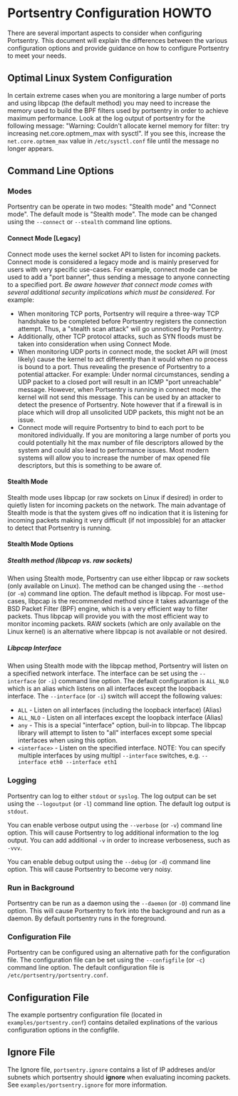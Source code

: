 # Portsentry Configuration HOWTO
There are several important aspects to consider when configuring Portsentry. This document will explain the differences between the various configuration options and provide guidance on how to configure Portsentry to meet your needs.

## Optimal Linux System Configuration
In certain extreme cases when you are monitoring a large number of ports and using libpcap (the default method) you may need to increase the memory used to build the BPF filters used by portsentry in order to achieve maximum performance. Look at the log output of portsentry for the following message: "Warning: Couldn't allocate kernel memory for filter: try increasing net.core.optmem_max with sysctl". If you see this, increase the `net.core.optmem_max` value in `/etc/sysctl.conf` file until the message no longer appears.

## Command Line Options

### Modes
Portsentry can be operate in two modes: "Stealth mode" and "Connect mode". The default mode is "Stealth mode". The mode can be changed using the `--connect` or `--stealth` command line options.

#### Connect Mode [Legacy]

Connect mode uses the kernel socket API to listen for incoming packets. Connect mode is considered a legacy mode and is mainly preserved for users with very specific use-cases. For example, connect mode can be used to add a "port banner", thus sending a message to anyone connecting to a specified port. *Be aware however that connect mode comes with several additional security implications which must be considered*. For example:
* When monitoring TCP ports, Portsentry will require a three-way TCP handshake to be completed before Portsentry registers the connection attempt. Thus, a "stealth scan attack" will go unnoticed by Portsentry.
* Additionally, other TCP protocol attacks, such as SYN floods must be taken into consideration when using Connect Mode.
* When monitoring UDP ports in connect mode, the socket API will (most likely) cause the kernel to act differently than it would when no process is bound to a port. Thus revealing the presence of Portsentry to a potential attacker. For example: Under normal circumstances, sending a UDP packet to a closed port will result in an ICMP "port unreachable" message. However, when Portsentry is running in connect mode, the kernel will not send this message. This can be used by an attacker to detect the presence of Portsentry. Note however that if a firewall is in place which will drop all unsolicited UDP packets, this might not be an issue.
* Connect mode will require Portsentry to bind to each port to be monitored individually. If you are monitoring a large number of ports you could potentially hit the max number of file descriptors allowed by the system and could also lead to performance issues. Most modern systems will allow you to increase the number of max opened file descriptors, but this is something to be aware of.

#### Stealth Mode
Stealth mode uses libpcap (or raw sockets on Linux if desired) in order to quietly listen for incoming packets on the network. The main advantage of Stealth mode is that the system gives off no indication that it is listening for incoming packets making it very difficult (if not impossible) for an attacker to detect that Portsentry is running.

#### Stealth Mode Options

##### Stealth method (libpcap vs. raw sockets)
When using Stealth mode, Portsentry can use either libpcap or raw sockets (only available on Linux). The method can be changed using the `--method` (or `-m`) command line option. The default method is libpcap. For most use-cases, libpcap is the recommended method since it takes advantage of the BSD Packet Filter (BPF) engine, which is a very efficient way to filter packets. Thus libpcap will provide you with the most efficient way to monitor incoming packets. RAW sockets (which are only available on the Linux kernel) is an alternative where libpcap is not available or not desired.

##### Libpcap Interface
When using Stealth mode with the libpcap method, Portsentry will listen on a specified network interface. The interface can be set using the `--interface` (or `-i`) command line option. The default configuration is `ALL_NLO` which is an alias which listens on all interfaces except the loopback interface. The `--interface` (or `-i`) switch will accept the following values:

* `ALL` - Listen on all interfaces (including the loopback interface) (Alias)
* `ALL_NLO` - Listen on all interfaces except the loopback interface (Alias)
* `any` - This is a special "interface" option, buil-in to libpcap. The libpcap library will attempt to listen to "all" interfaces except some special interfaces when using this option.
* `<interface>` - Listen on the specified interface. NOTE: You can specify multiple interfaces by using multipl `--interface` switches, e.g. `--interface eth0 --interface eth1`

### Logging
Portsentry can log to either `stdout` or `syslog`. The log output can be set using the `--logoutput` (or `-l`) command line option. The default log output is `stdout`.

You can enable verbose output using the `--verbose` (or `-v`) command line option. This will cause Portsentry to log additional information to the log output. You can add additional `-v` in order to increase verboseness, such as `-vvv`.

You can enable debug output using the `--debug` (or `-d`) command line option. This will cause Portsentry to become very noisy.

### Run in Background
Portsentry can be run as a daemon using the `--daemon` (or `-D`) command line option. This will cause Portsentry to fork into the background and run as a daemon. By default portsentry runs in the foreground.

### Configuration File
Portsentry can be configured using an alternative path for the configuration file. The configuration file can be set using the `--configfile` (or `-c`) command line option. The default configuration file is `/etc/portsentry/portsentry.conf`.

## Configuration File

The example portsentry configuration file (located in `examples/portsentry.conf`) contains detailed explinations of the various configuration options in the configfile.

## Ignore File

The Ignore file, `portsentry.ignore` contains a list of IP addreses and/or subnets which portsentry should **ignore** when evaluating incoming packets. See `examples/portsentry.ignore` for more information.